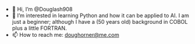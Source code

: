 - 👋 Hi, I’m @Douglash908
- 👀 I’m interested in learning Python and how it can be applied to AI. I am just a beginner; although I have a (50 years old) background in COBOL plus a little FORTRAN.
- 📫 How to reach me: doughorner@me.com

<!---
Douglash908/Douglash908 is a ✨ special ✨ repository because its `README.md` (this file) appears on your GitHub profile.
You can click the Preview link to take a look at your changes.
--->

